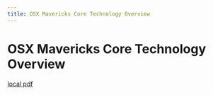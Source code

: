 ```yaml
---
title: OSX Mavericks Core Technology Overview
---
```


# OSX Mavericks Core Technology Overview

[local pdf](../../../pdfs/OSX_Mavericks_Core_Technology_Overview.pdf)
